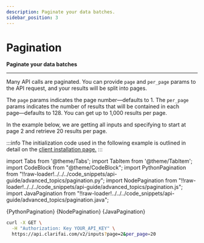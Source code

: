 ```yaml
---
description: Paginate your data batches.
sidebar_position: 3
---
```


# Pagination

**Paginate your data batches**
<hr />

Many API calls are paginated. You can provide `page` and `per_page` params to the API request, and your results will be split into pages. 

The `page` params indicates the page number⁠—defaults to 1. The `per_page` params indicates the number of results that will be contained in each page⁠—defaults to 128. You can get up to 1,000 results per page. 

In the example below, we are getting all inputs and specifying to start at page 2 and retrieve 20 results per page.


:::info
The initialization code used in the following example is outlined in detail on the [client installation page.](https://docs.clarifai.com/api-guide/api-overview/api-clients#client-installation-instructions)
:::


import Tabs from '@theme/Tabs';
import TabItem from '@theme/TabItem';
import CodeBlock from "@theme/CodeBlock";
import PythonPagination from "!!raw-loader!../../../code_snippets/api-guide/advanced_topics/pagination.py";
import NodePagination from "!!raw-loader!../../../code_snippets/api-guide/advanced_topics/pagination.js";
import JavaPagination from "!!raw-loader!../../../code_snippets/api-guide/advanced_topics/pagination.java";

<Tabs>

<TabItem value="python" label="Python">
    <CodeBlock className="language-python">{PythonPagination}</CodeBlock>
</TabItem>

<TabItem value="nodejs" label="NodeJS">
    <CodeBlock className="language-javascript">{NodePagination}</CodeBlock>
</TabItem>

<TabItem value="java" label="Java">
    <CodeBlock className="language-java">{JavaPagination}</CodeBlock>
</TabItem>

<TabItem value="curl" label="cURL">

```bash
curl -X GET \
  -H "Authorization: Key YOUR_API_KEY" \
  https://api.clarifai.com/v2/inputs?page=2&per_page=20
```
</TabItem>
</Tabs>

